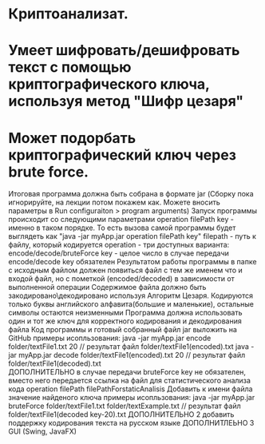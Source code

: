 # Криптоанализат.
# Умеет шифровать/дешифровать текст с помощью криптографического ключа, используя метод "Шифр цезаря"
# Может подорбать криптографический ключ через brute force.

Итоговая программа должна быть собрана в формате jar (Сборку пока игнорируйте, на лекции потом покажем как. Можете вносить параметры в Run configuraiton > program arguments)
Запуск программы происходит со следующими параметрами
operation filePath key - именно в таком порядке. То есть вызова самой программы будет выглядеть как "java -jar myApp.jar operation filePath key"
filepath - путь к файлу, который кодируется
operation - три доступных варианта: encode/decode/bruteForce
key - целое число
в случае передачи encode/decode key обязателен
Результатом работы программы в папке с исходным файлом должен появиться файл с тем же именем что и входой файл, но с пометкой (encoded/decoded) в зависимости от выполненной операции
Содержимое файла должно быть закодировано\декодировано используя Алгоритм Цезаря. Кодируются только буквы английского алфавита(большие и маленькие), остальные символы остаются неизменными
Программа должна использовать один и тот же ключ для корректного кодирования и декодирования файла
Код программы и готовый собранный файл jar выложить на GitHub
примеры исопльзования:
java -jar myApp.jar encode folder/textFile1.txt 20   // результат файл folder/textFile1(encoded).txt
java -jar myApp.jar decode folder/textFile1(encoded).txt 20   // результат файл folder/textFile1(decoded).txt  
ДОПОЛНИТЕЛЬНО
в случае передачи bruteForce key не обязателен, вместо него передается ссылка на файл для статистического анализа кода
operation filePath filePathForstaticAnalisis
Добавить к имени файла значение найденого ключа
примеры исопльзования:
java -jar myApp.jar bruteForce folder/textFile1.txt folder/textExample.txt   // результат файл folder/textFile1(decoded key-20).txt
ДОПОЛНИТЕЛЬНО 2
добавить поддержку кодирования текста на русском языке
ДОПОЛНИТЛЕЬНО 3
GUI (Swing, JavaFX)